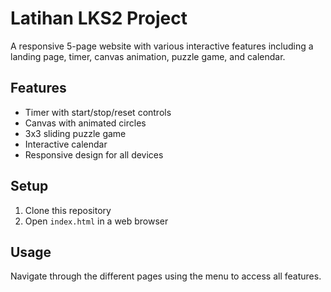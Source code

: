# Latihan LKS2 Project

A responsive 5-page website with various interactive features including a landing page, timer, canvas animation, puzzle game, and calendar.

## Features
- Timer with start/stop/reset controls
- Canvas with animated circles
- 3x3 sliding puzzle game
- Interactive calendar
- Responsive design for all devices

## Setup
1. Clone this repository
2. Open `index.html` in a web browser

## Usage
Navigate through the different pages using the menu to access all features.